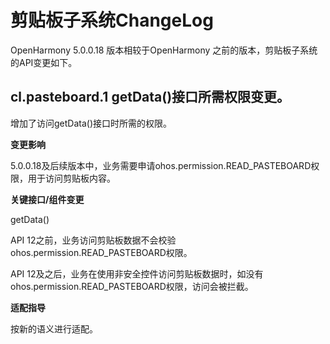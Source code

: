 # 剪贴板子系统ChangeLog

OpenHarmony 5.0.0.18 版本相较于OpenHarmony 之前的版本，剪贴板子系统的API变更如下。

## cl.pasteboard.1 getData()接口所需权限变更。

增加了访问getData()接口时所需的权限。

**变更影响**

5.0.0.18及后续版本中，业务需要申请ohos.permission.READ_PASTEBOARD权限，用于访问剪贴板内容。

**关键接口/组件变更**

getData()

API 12之前，业务访问剪贴板数据不会校验ohos.permission.READ_PASTEBOARD权限。

API 12及之后，业务在使用非安全控件访问剪贴板数据时，如没有ohos.permission.READ_PASTEBOARD权限，访问会被拦截。

**适配指导**

按新的语义进行适配。